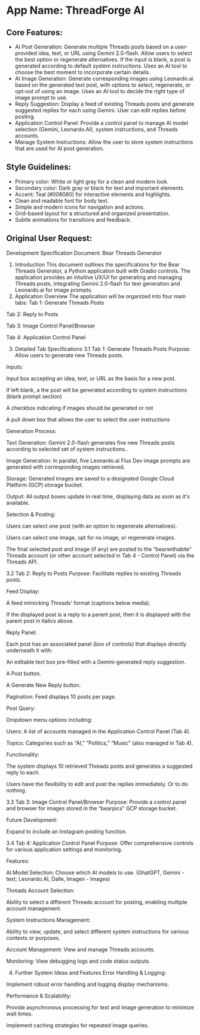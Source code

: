 # **App Name**: ThreadForge AI

## Core Features:

- AI Post Generation: Generate multiple Threads posts based on a user-provided idea, text, or URL using Gemini 2.0-flash. Allow users to select the best option or regenerate alternatives. If the input is blank, a post is generated according to default system instructions. Uses an AI tool to choose the best moment to incorporate certain details.
- AI Image Generation: Generate corresponding images using Leonardo.ai based on the generated text post, with options to select, regenerate, or opt-out of using an image. Uses an AI tool to decide the right type of image prompt to use.
- Reply Suggestion: Display a feed of existing Threads posts and generate suggested replies for each using Gemini. User can edit replies before posting.
- Application Control Panel: Provide a control panel to manage AI model selection (Gemini, Leonardo.AI), system instructions, and Threads accounts.
- Manage System Instructions: Allow the user to store system instructions that are used for AI post generation.

## Style Guidelines:

- Primary color: White or light gray for a clean and modern look.
- Secondary color: Dark gray or black for text and important elements.
- Accent: Teal (#008080) for interactive elements and highlights.
- Clean and readable font for body text.
- Simple and modern icons for navigation and actions.
- Grid-based layout for a structured and organized presentation.
- Subtle animations for transitions and feedback.

## Original User Request:
Development Specification Document: Bear Threads Generator
1. Introduction
This document outlines the specifications for the Bear Threads Generator, a Python application built with Gradio controls. The application provides an intuitive UX/UI for generating and managing Threads posts, integrating Gemini 2.0-flash for text generation and Leonardo.ai for image prompts.
2. Application Overview
The application will be organized into four main tabs:
Tab 1: Generate Threads Posts


Tab 2: Reply to Posts


Tab 3: Image Control Panel/Browser


Tab 4: Application Control Panel


3. Detailed Tab Specifications
3.1 Tab 1: Generate Threads Posts
Purpose: Allow users to generate new Threads posts.


Inputs:


Input box accepting an idea, text, or URL as the basis for a new post.


If left blank, a the post will be generated according to system instructions (blank prompt section)


A checkbox indicating if images should be generated or not


A pull down box that allows the user to select the user instructions

Generation Process:


Text Generation: Gemini 2.0-flash generates five new Threads posts according to selected set of system instructions..


Image Generation: In parallel, five Leonardo.ai Flux Dev image prompts are generated with corresponding images retrieved.


Storage: Generated images are saved to a designated Google Cloud Platform (GCP) storage bucket.


Output: All output boxes update in real time, displaying data as soon as it's available.


Selection & Posting:


Users can select one post (with an option to regenerate alternatives).


Users can select one image, opt for no image, or regenerate images.


The final selected post and image (if any) are posted to the “bearwithabite” Threads account (or other account selected in Tab 4 - Control Panel) via the Threads API.


3.2 Tab 2: Reply to Posts
Purpose: Facilitate replies to existing Threads posts.


Feed Display:


A feed mimicking Threads’ format (captions below media).


If the displayed post is a reply to a parent post, then it is displayed with the parent post in italics above.


Reply Panel:


Each post has an associated panel (box of controls)  that displays directly underneath it with:


An editable text box pre-filled with a Gemini-generated reply suggestion.


A Post button.


A Generate New Reply button.


Pagination: Feed displays 10 posts per page.


Post Query:


Dropdown menu options including:


Users: A list of accounts managed in the Application Control Panel (Tab 4).


Topics: Categories such as “AI,” “Politics,” “Music” (also managed in Tab 4).


Functionality:


The system displays 10 retrieved Threads posts and generates a suggested reply to each.


Users have the flexibility to edit and post the replies immediately. Or to do nothing.


3.3 Tab 3: Image Control Panel/Browser
Purpose: Provide a control panel and browser for images stored in the “bearpics” GCP storage bucket.


Future Development:


Expand to include an Instagram posting function.


3.4 Tab 4: Application Control Panel
Purpose: Offer comprehensive controls for various application settings and monitoring.


Features:


AI Model Selection: Choose which AI models to use. (GhatGPT, Gemini - text; Leonardo.AI, Dalle, Imagen - Images)


Threads Account Selection:


Ability to select a different Threads account for posting, enabling multiple account management.


System Instructions Management:


Ability to view, update, and select different system instructions for various contexts or purposes.


Account Management: View and manage Threads accounts.


Monitoring: View debugging logs and code status outputs.


4. Further System Ideas and Features
Error Handling & Logging:


Implement robust error handling and logging display mechanisms. 


Performance & Scalability:


Provide asynchronous processing for text and image generation to minimize wait times.


Implement caching strategies for repeated image queries.
  